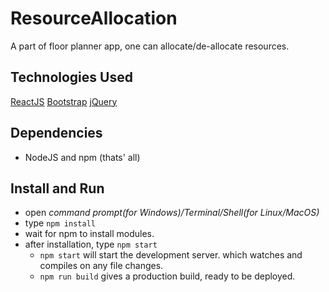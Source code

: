 # ResourceAllocation
A part of floor planner app, one can allocate/de-allocate resources.

## Technologies Used
[ReactJS](https://facebook.github.io/react/, 'ReactJs')
[Bootstrap](http://getbootstrap.com/, 'Bootstrap')
[jQuery](https://jquery.com/, 'jQuery')

## Dependencies
* NodeJS and npm (thats' all)

## Install and Run
* open *command prompt(for Windows)/Terminal/Shell(for Linux/MacOS)*
* type `npm install`
* wait for npm to install modules.
* after installation, type `npm start`
  * `npm start` will start the development server. which watches and compiles on any file changes.
  * `npm run build` gives a production build, ready to be deployed.